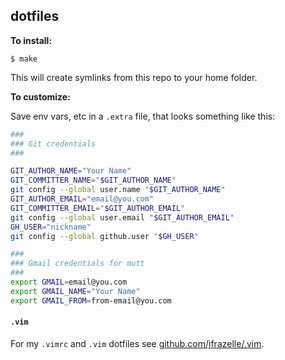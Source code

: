 ## dotfiles

**To install:**

```console
$ make
```

This will create symlinks from this repo to your home folder.

**To customize:**

Save env vars, etc in a `.extra` file, that looks something like
this:

```bash
###
### Git credentials
###

GIT_AUTHOR_NAME="Your Name"
GIT_COMMITTER_NAME="$GIT_AUTHOR_NAME"
git config --global user.name "$GIT_AUTHOR_NAME"
GIT_AUTHOR_EMAIL="email@you.com"
GIT_COMMITTER_EMAIL="$GIT_AUTHOR_EMAIL"
git config --global user.email "$GIT_AUTHOR_EMAIL"
GH_USER="nickname"
git config --global github.user "$GH_USER"

###
### Gmail credentials for mutt
###
export GMAIL=email@you.com
export GMAIL_NAME="Your Name"
export GMAIL_FROM=from-email@you.com
```

#### `.vim`

For my `.vimrc` and `.vim` dotfiles see
[github.com/jfrazelle/.vim](https://github.com/jfrazelle/.vim).
